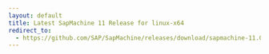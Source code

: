 ```yaml
---
layout: default
title: Latest SapMachine 11 Release for linux-x64
redirect_to:
  - https://github.com/SAP/SapMachine/releases/download/sapmachine-11.0.18/sapmachine-jre-11.0.18_linux-x64_bin.tar.gz
---
```

